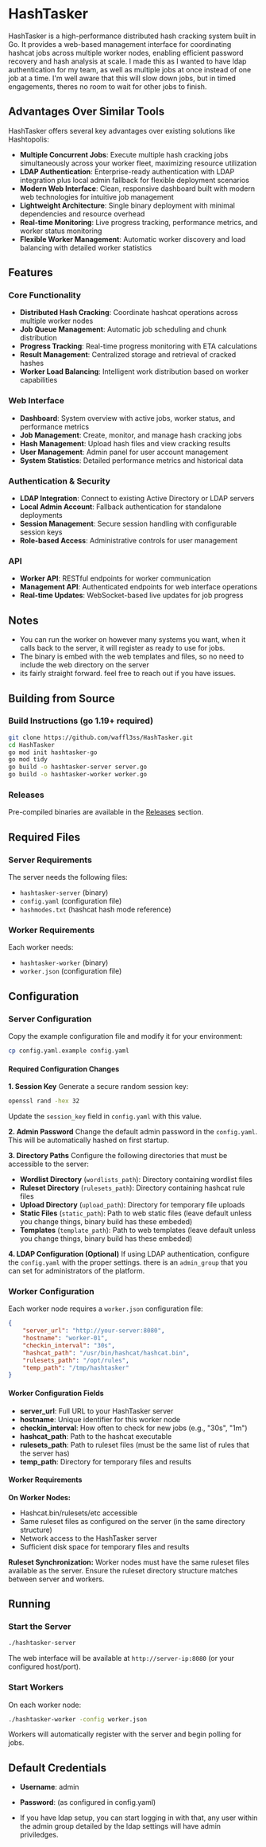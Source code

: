 # HashTasker

HashTasker is a high-performance distributed hash cracking system built in Go. It provides a web-based management interface for coordinating hashcat jobs across multiple worker nodes, enabling efficient password recovery and hash analysis at scale. I made this as I wanted to have ldap authentication for my team, as well as multiple jobs at once instead of one job at a time. I'm well aware that this will slow down jobs, but in timed engagements, theres no room to wait for other jobs to finish.

## Advantages Over Similar Tools

HashTasker offers several key advantages over existing solutions like Hashtopolis:

- **Multiple Concurrent Jobs**: Execute multiple hash cracking jobs simultaneously across your worker fleet, maximizing resource utilization
- **LDAP Authentication**: Enterprise-ready authentication with LDAP integration plus local admin fallback for flexible deployment scenarios
- **Modern Web Interface**: Clean, responsive dashboard built with modern web technologies for intuitive job management
- **Lightweight Architecture**: Single binary deployment with minimal dependencies and resource overhead
- **Real-time Monitoring**: Live progress tracking, performance metrics, and worker status monitoring
- **Flexible Worker Management**: Automatic worker discovery and load balancing with detailed worker statistics

## Features

### Core Functionality
- **Distributed Hash Cracking**: Coordinate hashcat operations across multiple worker nodes
- **Job Queue Management**: Automatic job scheduling and chunk distribution
- **Progress Tracking**: Real-time progress monitoring with ETA calculations
- **Result Management**: Centralized storage and retrieval of cracked hashes
- **Worker Load Balancing**: Intelligent work distribution based on worker capabilities

### Web Interface
- **Dashboard**: System overview with active jobs, worker status, and performance metrics
- **Job Management**: Create, monitor, and manage hash cracking jobs
- **Hash Management**: Upload hash files and view cracking results
- **User Management**: Admin panel for user account management
- **System Statistics**: Detailed performance metrics and historical data

### Authentication & Security
- **LDAP Integration**: Connect to existing Active Directory or LDAP servers
- **Local Admin Account**: Fallback authentication for standalone deployments
- **Session Management**: Secure session handling with configurable session keys
- **Role-based Access**: Administrative controls for user management

### API
- **Worker API**: RESTful endpoints for worker communication 
- **Management API**: Authenticated endpoints for web interface operations
- **Real-time Updates**: WebSocket-based live updates for job progress

## Notes
- You can run the worker on however many systems you want, when it calls back to the server, it will register as ready to use for jobs.
- The binary is embed with the web templates and files, so no need to include the web directory on the server
- its fairly straight forward. feel free to reach out if you have issues.

## Building from Source

### Build Instructions (go 1.19+ required)
```bash
git clone https://github.com/waffl3ss/HashTasker.git
cd HashTasker
go mod init hashtasker-go
go mod tidy
go build -o hashtasker-server server.go
go build -o hashtasker-worker worker.go
```

### Releases
Pre-compiled binaries are available in the [Releases](https://github.com/waffl3ss/HashTasker/releases) section.

## Required Files

### Server Requirements
The server needs the following files:
- `hashtasker-server` (binary)
- `config.yaml` (configuration file)
- `hashmodes.txt` (hashcat hash mode reference)

### Worker Requirements  
Each worker needs:
- `hashtasker-worker` (binary)
- `worker.json` (configuration file)

## Configuration

### Server Configuration

Copy the example configuration file and modify it for your environment:
```bash
cp config.yaml.example config.yaml
```

#### Required Configuration Changes

**1. Session Key**
Generate a secure random session key:
```bash
openssl rand -hex 32
```
Update the `session_key` field in `config.yaml` with this value.

**2. Admin Password**
Change the default admin password in the `config.yaml`. This will be automatically hashed on first startup.

**3. Directory Paths**
Configure the following directories that must be accessible to the server:

- **Wordlist Directory** (`wordlists_path`): Directory containing wordlist files
- **Ruleset Directory** (`rulesets_path`): Directory containing hashcat rule files 
- **Upload Directory** (`upload_path`): Directory for temporary file uploads
- **Static Files** (`static_path`): Path to web static files (leave default unless you change things, binary build has these embeded)
- **Templates** (`template_path`): Path to web templates (leave default unless you change things, binary build has these embeded)

**4. LDAP Configuration (Optional)**
If using LDAP authentication, configure the `config.yaml` with the proper settings. there is an `admin_group` that you can set for administrators of the platform. 

### Worker Configuration

Each worker node requires a `worker.json` configuration file:

```json
{
    "server_url": "http://your-server:8080",
    "hostname": "worker-01",
    "checkin_interval": "30s",
    "hashcat_path": "/usr/bin/hashcat/hashcat.bin",
    "rulesets_path": "/opt/rules",
    "temp_path": "/tmp/hashtasker"
}
```

#### Worker Configuration Fields

- **server_url**: Full URL to your HashTasker server
- **hostname**: Unique identifier for this worker node
- **checkin_interval**: How often to check for new jobs (e.g., "30s", "1m")
- **hashcat_path**: Path to the hashcat executable
- **rulesets_path**: Path to ruleset files (must be the same list of rules that the server has)
- **temp_path**: Directory for temporary files and results

#### Worker Requirements

**On Worker Nodes:**
- Hashcat.bin/rulesets/etc accessible
- Same ruleset files as configured on the server (in the same directory structure)
- Network access to the HashTasker server
- Sufficient disk space for temporary files and results

**Ruleset Synchronization:**
Worker nodes must have the same ruleset files available as the server. Ensure the ruleset directory structure matches between server and workers.

## Running

### Start the Server
```bash
./hashtasker-server
```

The web interface will be available at `http://server-ip:8080` (or your configured host/port).

### Start Workers
On each worker node:
```bash
./hashtasker-worker -config worker.json
```

Workers will automatically register with the server and begin polling for jobs.

## Default Credentials

- **Username**: admin
- **Password**: (as configured in config.yaml)

- If you have ldap setup, you can start logging in with that, any user within the admin group detailed by the ldap settings will have admin priviledges.
